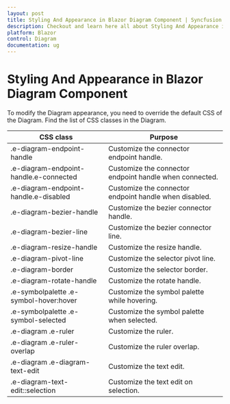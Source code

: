 ```yaml
---
layout: post
title: Styling And Appearance in Blazor Diagram Component | Syncfusion
description: Checkout and learn here all about Styling And Appearance in Syncfusion Blazor Diagram component and more.
platform: Blazor
control: Diagram
documentation: ug
---
```


# Styling And Appearance in Blazor Diagram Component

To modify the Diagram appearance, you need to override the default CSS of the Diagram. Find the list of CSS classes in the Diagram.

| CSS class | Purpose |
|-------|---------|
| .e-diagram-endpoint-handle | Customize the connector endpoint handle. |
| .e-diagram-endpoint-handle.e-connected | Customize the connector endpoint handle when connected. |
| .e-diagram-endpoint-handle.e-disabled | Customize the connector endpoint handle when disabled. |
| .e-diagram-bezier-handle | Customize the bezier connector handle. |
| .e-diagram-bezier-line | Customize the bezier connector line. |
| .e-diagram-resize-handle | Customize the resize handle. |
| .e-diagram-pivot-line | Customize the selector pivot line. |
| .e-diagram-border | Customize the selector border. |
| .e-diagram-rotate-handle | Customize the rotate handle. |
| .e-symbolpalette .e-symbol-hover:hover | Customize the symbol palette while hovering. |
| .e-symbolpalette .e-symbol-selected | Customize the symbol palette when selected. |
| .e-diagram .e-ruler | Customize the ruler. |
| .e-diagram .e-ruler-overlap | Customize the ruler overlap. |
| .e-diagram .e-diagram-text-edit | Customize the text edit. |
| .e-diagram-text-edit::selection | Customize the text edit on selection. |